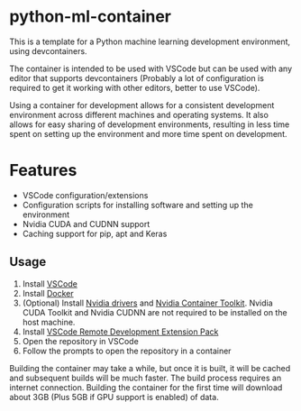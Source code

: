 # python-ml-container
This is a template for a Python machine learning development environment, using devcontainers.

The container is intended to be used with VSCode but can be used with any editor that supports devcontainers (Probably a lot of configuration is required to get it working with other editors, better to use VSCode).

Using a container for development allows for a consistent development environment across different machines and operating systems.
It also allows for easy sharing of development environments, resulting in less time spent on setting up the environment and more time spent on development.

# Features
- VSCode configuration/extensions
- Configuration scripts for installing software and setting up the environment
- Nvidia CUDA and CUDNN support
- Caching support for pip, apt and Keras

## Usage
1. Install [VSCode](https://code.visualstudio.com/)
1. Install [Docker](https://docs.docker.com/get-docker/)
1. (Optional) Install [Nvidia drivers](https://www.nvidia.com/Download/index.aspx?lang=en-us) and [Nvidia Container Toolkit](https://docs.nvidia.com/datacenter/cloud-native/container-toolkit/install-guide.html#docker). Nvidia CUDA Toolkit and Nvidia CUDNN are not required to be installed on the host machine.
1. Install [VSCode Remote Development Extension Pack](https://marketplace.visualstudio.com/items?itemName=ms-vscode-remote.vscode-remote-extensionpack)
1. Open the repository in VSCode
1. Follow the prompts to open the repository in a container

Building the container may take a while, but once it is built, it will be cached and subsequent builds will be much faster.
The build process requires an internet connection. Building the container for the first time will download about 3GB (Plus 5GB if GPU support is enabled) of data.
